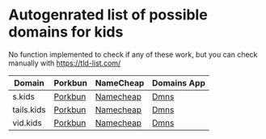 # Autogenrated list of possible domains for kids

No function implemented to check if any of these work, but you can check manually with https://tld-list.com/

| Domain | Porkbun | NameCheap | Domains App |
|---|---|---|---|
| s.kids | [Porkbun](https://porkbun.com/checkout/search?prb=e814663da1&tlds=&idnLanguage=&search=search&q=s.kids) | [Namecheap](https://www.namecheap.com/domains/registration/results/?domain=s.kids) | [Dmns](https://dmns.app/domains?q=s.kids) |
| tails.kids | [Porkbun](https://porkbun.com/checkout/search?prb=e814663da1&tlds=&idnLanguage=&search=search&q=tails.kids) | [Namecheap](https://www.namecheap.com/domains/registration/results/?domain=tails.kids) | [Dmns](https://dmns.app/domains?q=tails.kids) |
| vid.kids | [Porkbun](https://porkbun.com/checkout/search?prb=e814663da1&tlds=&idnLanguage=&search=search&q=vid.kids) | [Namecheap](https://www.namecheap.com/domains/registration/results/?domain=vid.kids) | [Dmns](https://dmns.app/domains?q=vid.kids) |
